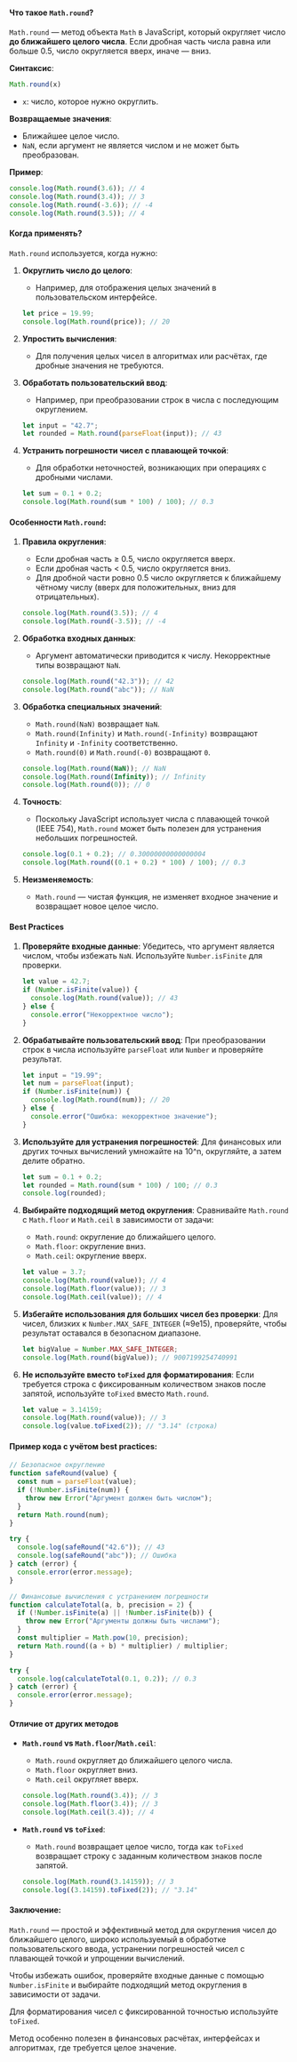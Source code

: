 #### Что такое `Math.round`?

`Math.round` — метод объекта `Math` в JavaScript, который округляет число **до ближайшего целого числа**. Если дробная часть числа равна или больше 0.5, число округляется вверх, иначе — вниз.

**Синтаксис**:

```javascript
Math.round(x)
```
- `x`: число, которое нужно округлить.

**Возвращаемые значения**:
- Ближайшее целое число.
- `NaN`, если аргумент не является числом и не может быть преобразован.

**Пример**:

```javascript
console.log(Math.round(3.6)); // 4
console.log(Math.round(3.4)); // 3
console.log(Math.round(-3.6)); // -4
console.log(Math.round(3.5)); // 4
```

#### Когда применять?

`Math.round` используется, когда нужно:
1. **Округлить число до целого**:
   - Например, для отображения целых значений в пользовательском интерфейсе.

   ```javascript
   let price = 19.99;
   console.log(Math.round(price)); // 20
   ```
2. **Упростить вычисления**:
   - Для получения целых чисел в алгоритмах или расчётах, где дробные значения не требуются.
3. **Обработать пользовательский ввод**:
   - Например, при преобразовании строк в числа с последующим округлением.

   ```javascript
   let input = "42.7";
   let rounded = Math.round(parseFloat(input)); // 43
   ```
4. **Устранить погрешности чисел с плавающей точкой**:
   - Для обработки неточностей, возникающих при операциях с дробными числами.

   ```javascript
   let sum = 0.1 + 0.2;
   console.log(Math.round(sum * 100) / 100); // 0.3
   ```

#### Особенности `Math.round`:

1. **Правила округления**:
   - Если дробная часть ≥ 0.5, число округляется вверх.
   - Если дробная часть < 0.5, число округляется вниз.
   - Для дробной части ровно 0.5 число округляется к ближайшему чётному числу (вверх для положительных, вниз для отрицательных).

   ```javascript
   console.log(Math.round(3.5)); // 4
   console.log(Math.round(-3.5)); // -4
   ```

2. **Обработка входных данных**:
   - Аргумент автоматически приводится к числу. Некорректные типы возвращают `NaN`.

   ```javascript
   console.log(Math.round("42.3")); // 42
   console.log(Math.round("abc")); // NaN
   ```

3. **Обработка специальных значений**:
   - `Math.round(NaN)` возвращает `NaN`.
   - `Math.round(Infinity)` и `Math.round(-Infinity)` возвращают `Infinity` и `-Infinity` соответственно.
   - `Math.round(0)` и `Math.round(-0)` возвращают `0`.

   ```javascript
   console.log(Math.round(NaN)); // NaN
   console.log(Math.round(Infinity)); // Infinity
   console.log(Math.round(0)); // 0
   ```

4. **Точность**:
   - Поскольку JavaScript использует числа с плавающей точкой (IEEE 754), `Math.round` может быть полезен для устранения небольших погрешностей.

   ```javascript
   console.log(0.1 + 0.2); // 0.30000000000000004
   console.log(Math.round((0.1 + 0.2) * 100) / 100); // 0.3
   ```

5. **Неизменяемость**:
   - `Math.round` — чистая функция, не изменяет входное значение и возвращает новое целое число.

#### Best Practices
1. **Проверяйте входные данные**:
   Убедитесь, что аргумент является числом, чтобы избежать `NaN`. Используйте `Number.isFinite` для проверки.

   ```javascript
   let value = 42.7;
   if (Number.isFinite(value)) {
     console.log(Math.round(value)); // 43
   } else {
     console.error("Некорректное число");
   }
   ```

2. **Обрабатывайте пользовательский ввод**:
   При преобразовании строк в числа используйте `parseFloat` или `Number` и проверяйте результат.

   ```javascript
   let input = "19.99";
   let num = parseFloat(input);
   if (Number.isFinite(num)) {
     console.log(Math.round(num)); // 20
   } else {
     console.error("Ошибка: некорректное значение");
   }
   ```

3. **Используйте для устранения погрешностей**:
   Для финансовых или других точных вычислений умножайте на 10^n, округляйте, а затем делите обратно.

   ```javascript
   let sum = 0.1 + 0.2;
   let rounded = Math.round(sum * 100) / 100; // 0.3
   console.log(rounded);
   ```

4. **Выбирайте подходящий метод округления**:
   Сравнивайте `Math.round` с `Math.floor` и `Math.ceil` в зависимости от задачи:
   - `Math.round`: округление до ближайшего целого.
   - `Math.floor`: округление вниз.
   - `Math.ceil`: округление вверх.

   ```javascript
   let value = 3.7;
   console.log(Math.round(value)); // 4
   console.log(Math.floor(value)); // 3
   console.log(Math.ceil(value)); // 4
   ```

5. **Избегайте использования для больших чисел без проверки**:
   Для чисел, близких к `Number.MAX_SAFE_INTEGER` (≈9e15), проверяйте, чтобы результат оставался в безопасном диапазоне.

   ```javascript
   let bigValue = Number.MAX_SAFE_INTEGER;
   console.log(Math.round(bigValue)); // 9007199254740991
   ```

6. **Не используйте вместо `toFixed` для форматирования**:
   Если требуется строка с фиксированным количеством знаков после запятой, используйте `toFixed` вместо `Math.round`.

   ```javascript
   let value = 3.14159;
   console.log(Math.round(value)); // 3
   console.log(value.toFixed(2)); // "3.14" (строка)
   ```

#### Пример кода с учётом best practices:

```javascript
// Безопасное округление
function safeRound(value) {
  const num = parseFloat(value);
  if (!Number.isFinite(num)) {
    throw new Error("Аргумент должен быть числом");
  }
  return Math.round(num);
}

try {
  console.log(safeRound("42.6")); // 43
  console.log(safeRound("abc")); // Ошибка
} catch (error) {
  console.error(error.message);
}

// Финансовые вычисления с устранением погрешности
function calculateTotal(a, b, precision = 2) {
  if (!Number.isFinite(a) || !Number.isFinite(b)) {
    throw new Error("Аргументы должны быть числами");
  }
  const multiplier = Math.pow(10, precision);
  return Math.round((a + b) * multiplier) / multiplier;
}

try {
  console.log(calculateTotal(0.1, 0.2)); // 0.3
} catch (error) {
  console.error(error.message);
}
```

#### Отличие от других методов
- **`Math.round` vs `Math.floor`/`Math.ceil`**:
  - `Math.round` округляет до ближайшего целого числа.
  - `Math.floor` округляет вниз.
  - `Math.ceil` округляет вверх.
  
  ```javascript
  console.log(Math.round(3.4)); // 3
  console.log(Math.floor(3.4)); // 3
  console.log(Math.ceil(3.4)); // 4
  ```
- **`Math.round` vs `toFixed`**:
  - `Math.round` возвращает целое число, тогда как `toFixed` возвращает строку с заданным количеством знаков после запятой.
  
  ```javascript
  console.log(Math.round(3.14159)); // 3
  console.log((3.14159).toFixed(2)); // "3.14"
  ```

#### Заключение:

`Math.round` — простой и эффективный метод для округления чисел до ближайшего целого, широко используемый в обработке пользовательского ввода, устранении погрешностей чисел с плавающей точкой и упрощении вычислений. 

Чтобы избежать ошибок, проверяйте входные данные с помощью `Number.isFinite` и выбирайте подходящий метод округления в зависимости от задачи. 

Для форматирования чисел с фиксированной точностью используйте `toFixed`. 

Метод особенно полезен в финансовых расчётах, интерфейсах и алгоритмах, где требуется целое значение.